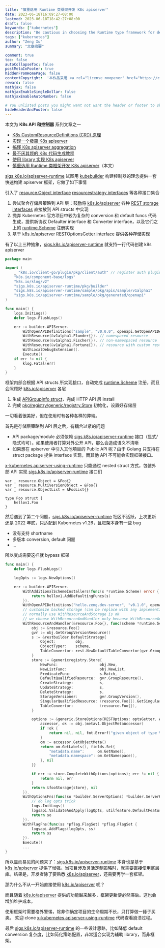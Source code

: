 ```yaml
---
title: "慎重选用 Runtime 类框架开发 K8s apiserver"
date: 2023-06-18T16:09:27+08:00
lastmod: 2023-06-18T18:42:27+08:00
draft: false
keywords: ["kubernetes"]
description: "Be cautious in choosing the Runtime type framework for developing K8s apiserver"
tags: ["kubernetes"]
author: "Zeng Xu"
summary: "文章摘要"

comment: true
toc: false
autoCollapseToc: false
postMetaInFooter: true
hiddenFromHomePage: false
contentCopyright:  '本作品采用 <a rel="license noopener" href="https://creativecommons.org/licenses/by-nc-nd/4.0/" target="_blank">知识共享署名-非商业性使用-禁止演绎 4.0 国际许可协议</a> 进行许可，转载时请注明原文链接。'    
reward: false
mathjax: false
mathjaxEnableSingleDollar: false
mathjaxEnableAutoNumber: false

# You unlisted posts you might want not want the header or footer to show
hideHeaderAndFooter: false
---
```


<!-- 系列链接 -->
[K8s CustomResourceDefinitions (CRD) 原理]: ../2023-k8s-api-by-crd
[实现一个极简 K8s apiserver]: ../2023-k8s-apiserver-from-scratch
[搞懂 K8s apiserver aggregation]: ../2023-k8s-apiserver-aggregation-internals
[最不厌其烦的 K8s 代码生成教程]: ../2023-k8s-api-codegen
[使用 library 实现 K8s apiserver]: ../2023-k8s-apiserver-using-library
[慎重选用 Runtime 类框架开发 K8s apiserver]: ../2023-k8s-apiserver-avoid-using-runtime

本文为 **K8s API 和控制器** 系列文章之一
- [K8s CustomResourceDefinitions (CRD) 原理]
- [实现一个极简 K8s apiserver]
- [搞懂 K8s apiserver aggregation]
- [最不厌其烦的 K8s 代码生成教程]
- [使用 library 实现 K8s apiserver]
- [慎重选用 Runtime 类框架开发 K8s apiserver]（本文）

[sigs.k8s.io/apiserver-runtime] 试图用 [kubebuilder] 构建控制器的理念提供一套快速构建 apiserver 框架，它做了如下事情

引入了 [resource.Object interface] [resourcestrategy interfaces] 等各种接口集合
1. 尝试聚合存储层策略到 API 层：鼓励将 [k8s.io/apiserver] 各种 [REST storage interfaces] 直接放到 API structs 中实现
2. 抛弃 Kubernetes 官方项目中较为复杂的 conversion 和 default funcs 代码生成，提供新协议 Defaulter interface 和 Converter interface，以及它们之上的 [runtime.Scheme] 注册实现
3. 基于 [k8s.io/apiserver] [RESTOptionsGetter interface] 提供各种存储实现

有了以上三种抽象，[sigs.k8s.io/apiserver-runtime] 就支持一行代码创建 k8s apiserver

```go
package main

import (
	_ "k8s.io/client-go/plugin/pkg/client/auth" // register auth plugins
	"k8s.io/component-base/logs"
	"k8s.io/klog/v2"
	"sigs.k8s.io/apiserver-runtime/pkg/builder"
	"sigs.k8s.io/apiserver-runtime/sample/pkg/apis/sample/v1alpha1"
	"sigs.k8s.io/apiserver-runtime/sample/pkg/generated/openapi"
)

func main() {
	logs.InitLogs()
	defer logs.FlushLogs()

	err := builder.APIServer.
		WithOpenAPIDefinitions("sample", "v0.0.0", openapi.GetOpenAPIDefinitions).
		WithResource(&v1alpha1.Flunder{}). // namespaced resource
		WithResource(&v1alpha1.Fischer{}). // non-namespaced resource
		WithResource(&v1alpha1.Fortune{}). // resource with custom rest.Storage implementation
		WithLocalDebugExtension().
		Execute()
	if err != nil {
		klog.Fatal(err)
	}
}
```

框架内部会根据 API structs 所实现接口，自动完成 [runtime.Scheme] 注册，而且会照顾好 [k8s.io/apiserver] 各层
1. 生成 [APIGroupInfo struct]，完成 HTTP API 层 install
2. 完成 [pkg/registry/generic/registry.Store] 初始化，设置好存储层

一切看着很美好，但在使用时有各种各样的弊端。

首先是存储层策略到 API 层之后，有耦合过紧的问题
- API package/module 必须依赖 [sigs.k8s.io/apiserver-runtime] 接口（显式/隐式均可）。如果使用者打算对外公开 API，那么会造成语义不清晰
- 如果想在 apiserver 中引入其他项目的 Public API 呢？由于 Golang 只支持在 struct package 提供 interface 实现，而其他 API 不可能会实现框架接口。

[x-kubernetes apiserver-using-runtime] 只能通过 nested struct 方式，包装外部 API 实现 [sigs.k8s.io/apiserver-runtime] 接口们

    var _ resource.Object = &Foo{}
    var _ resource.MultiVersionObject = &Foo{}
    var _ resource.ObjectList = &FooList{}

    type Foo struct {
	    hellov1.Foo
    }

然后遇到了第二个问题，[sigs.k8s.io/apiserver-runtime] 社区不活跃，上次更新还是 2022 年底，只适配到 Kubernetes v1.26，且框架本身有一些 bug
- 没有支持 shortname
- 多版本 conversion, default 问题
- ...

所以变成需要这样就 bypass 框架

```go
func main() {
    defer logs.FlushLogs()

    logOpts := logs.NewOptions()

    err := builder.APIServer.
        WithAdditionalSchemeInstallers(func(s *runtime.Scheme) error {
            return hellov1.AddDefaultingFuncs(s)
        }).
        WithOpenAPIDefinitions("hello.zeng.dev-server", "v0.1.0", openapi.GetOpenAPIDefinitions).
        // customize backed storage (can be replace with any implemention instead of etcd
        // normally use WithResourceAndStorage is ok
        // we choose WithResourceAndHandler only because WithResourceAndStorage don't support shortNames
        WithResourceAndHandler(&resource.Foo{}, func(scheme *runtime.Scheme, optsGetter generic.RESTOptionsGetter) (rest.Storage, error) {
            obj := &resource.Foo{}
            gvr := obj.GetGroupVersionResource()
            s := &restbuilder.DefaultStrategy{
                Object:         obj,
                ObjectTyper:    scheme,
                TableConvertor: rest.NewDefaultTableConvertor(gvr.GroupResource()),
            }
            store := &genericregistry.Store{
                NewFunc:                   obj.New,
                NewListFunc:               obj.NewList,
                PredicateFunc:             s.Match,
                DefaultQualifiedResource:  gvr.GroupResource(),
                CreateStrategy:            s,
                UpdateStrategy:            s,
                DeleteStrategy:            s,
                StorageVersioner:          gvr.GroupVersion(),
                SingularQualifiedResource: (resource.Foo{}).GetSingularQualifiedResource(),
                TableConvertor:            (resource.Foo{}),
            }

            options := &generic.StoreOptions{RESTOptions: optsGetter, AttrFunc: func(obj runtime.Object) (labels.Set, fields.Set, error) {
                accessor, ok := obj.(metav1.ObjectMetaAccessor)
                if !ok {
                    return nil, nil, fmt.Errorf("given object of type %T does implements metav1.ObjectMetaAccessor", obj)
                }
                om := accessor.GetObjectMeta()
                return om.GetLabels(), fields.Set{
                    "metadata.name":      om.GetName(),
                    "metadata.namespace": om.GetNamespace(),
                }, nil
            }}

            if err := store.CompleteWithOptions(options); err != nil {
                return nil, err
            }
            return &fooStorage{store}, nil
        }).
        WithOptionsFns(func(so *builder.ServerOptions) *builder.ServerOptions {
            // do log opts trick
            logs.InitLogs()
            logsapi.ValidateAndApply(logOpts, utilfeature.DefaultFeatureGate)
            return so
        }).
        WithFlagFns(func(ss *pflag.FlagSet) *pflag.FlagSet {
            logsapi.AddFlags(logOpts, ss)
            return ss
        }).
        Execute()
        ...
}
```

所以显而易见的问题来了：[sigs.k8s.io/apiserver-runtime] 本身也是基于 [k8s.io/apiserver] 提供了增强。当项目涉及灵活定制策略时，就需要直接使用底层库。结果是，开发者除了要熟悉 [k8s.io/apiserver]，还需要再学一套框架。

那为什么不从一开始直接使用 [k8s.io/apiserver] 呢？

而且随着 [k8s.io/apiserver] 提供的功能越来越多，框架更新便必然滞后。这也会增加维护成本。

使用框架时需要格外警惕，除非你确定项目的生命周期不长，只打算做一锤子买卖。
欢迎 clone [x-kubernetes apiserver-using-runtime] 代码查看崩溃过程。

最后 [sigs.k8s.io/apiserver-runtime] 的一些设计思路，比如降低 default conversion 复杂度，比如简化策略配置，非常适合实现为辅助 library，而非框架。

[REST storage interfaces]: https://github.com/kubernetes/apiserver/blob/0d8046157b1b4d137b6d9f84d9f9edb332c72890/pkg/registry/rest/rest.go
[pkg/registry/generic/registry.Store]: https://github.com/kubernetes/apiserver/blob/44fa6d28d5b3c41637871486ba3ffaf3a2407632/pkg/registry/generic/registry/store.go#L97
[APIGroupInfo struct]: https://github.com/kubernetes/apiserver/blob/1bf7d4daedf7f3a9c31f4922a41a76d1dfa16436/pkg/server/genericapiserver.go#L67-L95
[resource.Object interface]: https://github.com/kubernetes-sigs/apiserver-runtime/blob/33c90185692756252ad3e36c5a940167d0de8f41/pkg/builder/resource/types.go#L30
[resourcestrategy interfaces]: https://github.com/kubernetes-sigs/apiserver-runtime/blob/main/pkg/builder/resource/resourcestrategy/interface.go
[RESTOptionsGetter interface]: https://github.com/kubernetes/apiserver/blob/1bf7d4daedf7f3a9c31f4922a41a76d1dfa16436/pkg/registry/generic/options.go#L46

[k8s.io/apiserver]: https://github.com/kubernetes/apiserver
[runtime.Scheme]: https://github.com/kubernetes/apimachinery/blob/6b1428efc73348cc1c33935f3a39ab0f2f01d23d/pkg/runtime/scheme.go#L46
[sigs.k8s.io/apiserver-runtime]: https://github.com/kubernetes-sigs/apiserver-runtime
[kubebuilder]: https://github.com/kubernetes-sigs/kubebuilder


[x-kubernetes]: https://github.com/phosae/x-kubernetes
[x-kubernetes apiserver-using-runtime]: https://github.com/phosae/x-kubernetes/tree/9ef420db82a406039aa944d2504a41e5525b1ec0/api-aggregation-runtime